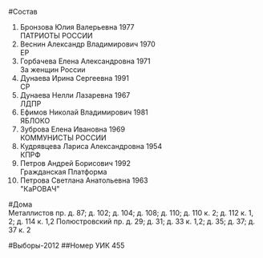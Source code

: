 #Состав
1. Бронзова Юлия Валерьевна 1977   
    ПАТРИОТЫ РОССИИ
2. Веснин Александр Владимирович 1970   
    ЕР
3. Горбачева Елена Александровна 1971   
    За женщин России
4. Дунаева Ирина Сергеевна 1991   
    СР
5. Дунаева Нелли Лазаревна 1967   
    ЛДПР
6. Ефимов Николай Владимирович 1981   
    ЯБЛОКО
7. Зуброва Елена Ивановна 1969   
    КОММУНИСТЫ РОССИИ
8. Кудрявцева Лариса Александровна 1954   
    КПРФ
9. Петров Андрей Борисович 1992   
    Гражданская Платформа
10. Петрова Светлана Анатольевна 1963   
    "КаРОВАЧ"

#Дома  
Металлистов пр. д. 87; д. 102; д. 104; д. 108; д. 110; д. 110 к. 2; д. 112 к. 1, 2; д. 114 к. 1,2 Полюстровский пр. д. 29; д. 31; д. 33 к. 1,2; д. 35; д. 37; д. 37 к. 2

#Выборы-2012
##Номер УИК
455

